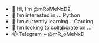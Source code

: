 - 👋 Hi, I’m @mRoMeNxD2
- 👀 I’m interested in ... Python
- 🌱 I’m currently learning ...Carding
- 💞️ I’m looking to collaborate on ...
- 📫 Telegram ~ @mR_oMeNxD

<!---
mRoMeNxD2/mRoMeNxD2 is a ✨ special ✨ repository because its `README.md` (this file) appears on your GitHub profile.
You can click the Preview link to take a look at your changes.
--->

